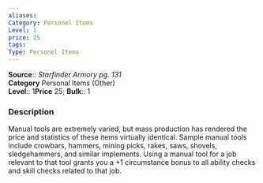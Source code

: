 ```yaml
---
aliases: 
Category: Personel Items
Level: 1
price: 25
tags: 
Type: Personel Items
---
```

**Source**:: _Starfinder Armory pg. 131_  
**Category** Personal Items (Other)  
**Level**:: 1**Price** 25; **Bulk**:: 1

### Description

Manual tools are extremely varied, but mass production has rendered the price and statistics of these items virtually identical. Sample manual tools include crowbars, hammers, mining picks, rakes, saws, shovels, sledgehammers, and similar implements. Using a manual tool for a job relevant to that tool grants you a +1 circumstance bonus to all ability checks and skill checks related to that job.
